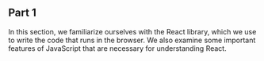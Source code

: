 ## Part 1

In this section, we familiarize ourselves with the React library, which we use to write the code that runs in the browser. We also examine some important features of JavaScript that are necessary for understanding React.